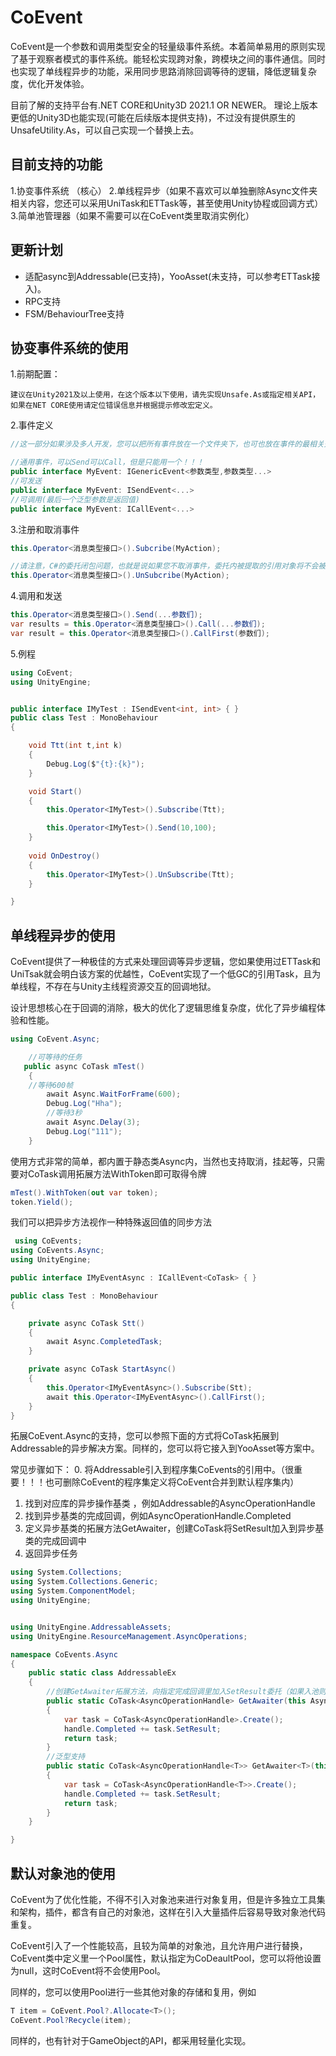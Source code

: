 # CoEvent

CoEvent是一个参数和调用类型安全的轻量级事件系统。本着简单易用的原则实现了基于观察者模式的事件系统。能轻松实现跨对象，跨模块之间的事件通信。同时也实现了单线程异步的功能，采用同步思路消除回调等待的逻辑，降低逻辑复杂度，优化开发体验。

目前了解的支持平台有.NET CORE和Unity3D 2021.1 OR NEWER。
理论上版本更低的Unity3D也能实现(可能在后续版本提供支持)，不过没有提供原生的UnsafeUtility.As，可以自己实现一个替换上去。
## 目前支持的功能
1.协变事件系统 （核心）
2.单线程异步（如果不喜欢可以单独删除Async文件夹相关内容，您还可以采用UniTask和ETTask等，甚至使用Unity协程或回调方式）
3.简单池管理器（如果不需要可以在CoEvent类里取消实例化）
## 更新计划
- 适配async到Addressable(已支持)，YooAsset(未支持，可以参考ETTask接入)。
- RPC支持
- FSM/BehaviourTree支持

## 协变事件系统的使用

1.前期配置：
```
建议在Unity2021及以上使用，在这个版本以下使用，请先实现Unsafe.As或指定相关API，
如果在NET CORE使用请定位错误信息并根据提示修改宏定义。
```
2.事件定义
```csharp
//这一部分如果涉及多人开发，您可以把所有事件放在一个文件夹下，也可也放在事件的最相关处，这样做可以方便查阅

//通用事件，可以Send可以Call，但是只能用一个！！！
public interface MyEvent: IGenericEvent<参数类型,参数类型...>
//可发送
public interface MyEvent: ISendEvent<...>
//可调用(最后一个泛型参数是返回值)
public interface MyEvent: ICallEvent<...>
```


3.注册和取消事件
``` csharp
this.Operator<消息类型接口>().Subcribe(MyAction);

//请注意，C#的委托闭包问题，也就是说如果您不取消事件，委托内被提取的引用对象将不会被GC自动回收，这是C#委托常见的一个内存泄漏陷阱。
this.Operator<消息类型接口>().UnSubcribe(MyAction);
```

4.调用和发送
``` csharp
this.Operator<消息类型接口>().Send(...参数们);
var results = this.Operator<消息类型接口>().Call(...参数们);
var result = this.Operator<消息类型接口>().CallFirst(参数们);
```

5.例程
```csharp
using CoEvent;
using UnityEngine;


public interface IMyTest : ISendEvent<int, int> { }
public class Test : MonoBehaviour
{

    void Ttt(int t,int k)
    {
        Debug.Log($"{t}:{k}");
    }

    void Start()
    {
        this.Operator<IMyTest>().Subscribe(Ttt);

        this.Operator<IMyTest>().Send(10,100);
    }
    
    void OnDestroy()
    {
        this.Operator<IMyTest>().UnSubscribe(Ttt);
    }

}
```



## 单线程异步的使用

CoEvent提供了一种极佳的方式来处理回调等异步逻辑，您如果使用过ETTask和UniTsak就会明白该方案的优越性，CoEvent实现了一个低GC的引用Task，且为单线程，不存在与Unity主线程资源交互的回调地狱。

设计思想核心在于回调的消除，极大的优化了逻辑思维复杂度，优化了异步编程体验和性能。

```csharp
using CoEvent.Async;

    //可等待的任务
   public async CoTask mTest()
    {
    //等待600帧
        await Async.WaitForFrame(600);
        Debug.Log("Hha");
        //等待3秒
        await Async.Delay(3);
        Debug.Log("111");
    }

```
使用方式非常的简单，都内置于静态类Async内，当然也支持取消，挂起等，只需要对CoTask调用拓展方法WithToken即可取得令牌
```csharp
mTest().WithToken(out var token);
token.Yield();
```


我们可以把异步方法视作一种特殊返回值的同步方法

```csharp
 using CoEvents;
using CoEvents.Async;
using UnityEngine;

public interface IMyEventAsync : ICallEvent<CoTask> { }

public class Test : MonoBehaviour
{

    private async CoTask Stt()
    {
        await Async.CompletedTask;
    }

    private async CoTask StartAsync()
    {
        this.Operator<IMyEventAsync>().Subscribe(Stt);
        await this.Operator<IMyEventAsync>().CallFirst();
    }
}
```

拓展CoEvent.Async的支持，您可以参照下面的方式将CoTask拓展到Addressable的异步解决方案。同样的，您可以将它接入到YooAsset等方案中。

常见步骤如下：
0. 将Addressable引入到程序集CoEvents的引用中。（很重要！！！也可删除CoEvent的程序集定义将CoEvent合并到默认程序集内）
1. 找到对应库的异步操作基类 ，例如Addressable的AsyncOperationHandle
2. 找到异步基类的完成回调，例如AsyncOperationHandle.Completed
3. 定义异步基类的拓展方法GetAwaiter，创建CoTask将SetResult加入到异步基类的完成回调中
4. 返回异步任务

```csharp
using System.Collections;
using System.Collections.Generic;
using System.ComponentModel;
using UnityEngine;


using UnityEngine.AddressableAssets;
using UnityEngine.ResourceManagement.AsyncOperations;

namespace CoEvents.Async
{
    public static class AddressableEx 
    {
        //创建GetAwaiter拓展方法，向指定完成回调里加入SetResult委托（如果入池则消除重复GC）
        public static CoTask<AsyncOperationHandle> GetAwaiter(this AsyncOperationHandle handle)
        {
            var task = CoTask<AsyncOperationHandle>.Create();
            handle.Completed += task.SetResult;
            return task;
        }
        //泛型支持
        public static CoTask<AsyncOperationHandle<T>> GetAwaiter<T>(this AsyncOperationHandle<T> handle)
        {
            var task = CoTask<AsyncOperationHandle<T>>.Create();
            handle.Completed += task.SetResult;
            return task;
        }
    }

}
```
## 默认对象池的使用
CoEvent为了优化性能，不得不引入对象池来进行对象复用，但是许多独立工具集和架构，插件，都含有自己的对象池，这样在引入大量插件后容易导致对象池代码重复。

CoEvent引入了一个性能较高，且较为简单的对象池，且允许用户进行替换，CoEvent类中定义里一个Pool属性，默认指定为CoDeaultPool，您可以将他设置为null，这时CoEvent将不会使用Pool。

同样的，您可以使用Pool进行一些其他对象的存储和复用，例如
```csharp
T item = CoEvent.Pool?.Allocate<T>();
CoEvent.Pool?Recycle(item);
```
同样的，也有针对于GameObject的API，都采用轻量化实现。



